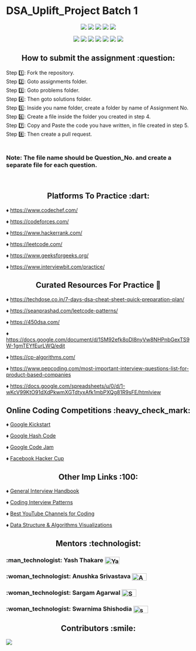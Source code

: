 # DSA_Uplift_Project Batch 1

<div align="center">

<a href="https://github.com/YashThakare/DSA_Uplift_Project"><img src="https://badges.frapsoft.com/os/v1/open-source.svg?v=103"></a>
<a href="https://github.com/YashThakare/DSA_Uplift_Project"><img src="https://img.shields.io/badge/Built%20by-developers%20%3C%2F%3E-0059b3"></a>
<a href="https://github.com/YashThakare/DSA_Uplift_Project"><img src="https://img.shields.io/static/v1.svg?label=Contributions&message=Welcome&color=yellow"></a>
<a href="https://github.com/YashThakare/"><img src="https://img.shields.io/badge/Maintained%3F-yes-brightgreen.svg?v=103"></a>
<a href="https://github.com/YashThakare/DSA_Uplift_Project/watchers"><img src="https://img.shields.io/github/watchers/YashThakare/DSA_Uplift_Project"></a>

<a href="https://github.com/YashThakare/DSA_Uplift_Project/graphs/contributors"><img src="https://img.shields.io/github/contributors/YashThakare/DSA_Uplift_Project?color=brightgreen"></a>
<a href="https://github.com/YashThakare/DSA_Uplift_Project/stargazers"><img src="https://img.shields.io/github/stars/YashThakare/DSA_Uplift_Project?color=0059b3"></a>
<a href="https://github.com/YashThakare/DSA_Uplift_Project/network/members"><img src="https://img.shields.io/github/forks/YashThakare/DSA_Uplift_Project?color=yellow"></a>
<a href="https://github.com/YashThakare/DSA_Uplift_Project/issues"><img src="https://img.shields.io/github/issues/YashThakare/DSA_Uplift_Project?color=0059b3"></a>
<a href="https://github.com/YashThakare/DSA_Uplift_Project/issues?q=is%3Aissue+is%3Aclosed"><img src="https://img.shields.io/github/issues-closed-raw/YashThakare/DSA_Uplift_Project?color=yellow"></a>
<a href="https://github.com/YashThakare/DSA_Uplift_Project/pulls"><img src="https://img.shields.io/github/issues-pr/YashThakare/DSA_Uplift_Project?color=brightgreen"></a>
<a href="https://github.com/YashThakare/DSA_Uplift_Project/pulls?q=is%3Apr+is%3Aclosed"><img src="https://img.shields.io/github/issues-pr-closed-raw/YashThakare/DSA_Uplift_Project?color=0059b3"></a> 
</div>

<h2 align="center"> How to submit the assignment :question: </h2>

Step :one:: Fork the repository.</br>
Step :two:: Goto assignments folder.</br>
Step :three:: Goto problems folder.</br>
Step :four:: Then goto solutions folder.</br>
Step :five:: Inside you name folder, create a folder by name of Assignment No.</br>
Step :six:: Create a file inside the folder you created in step 4.</br>
Step :seven:: Copy and Paste the code you have written, in file created in step 5.</br>
Step :eight:: Then create a pull request.</br>
</br>

<h3> Note: The file name should be Question_No. and create a separate file for each question.</h3> <br>

<h2 align="center"> Platforms To Practice :dart: </h2>

:diamonds: https://www.codechef.com/
 
:diamonds: https://codeforces.com/

:diamonds: https://www.hackerrank.com/

:diamonds: https://leetcode.com/

:diamonds: https://www.geeksforgeeks.org/

:diamonds: https://www.interviewbit.com/practice/

<h2 align="center"> Curated Resources For Practice 📢 </h2>

:diamonds: https://techdose.co.in/7-days-dsa-cheat-sheet-quick-preparation-plan/

:diamonds: https://seanprashad.com/leetcode-patterns/

:diamonds: https://450dsa.com/

:diamonds: https://docs.google.com/document/d/1SM92efk8oDl8nyVw8NHPnbGexTS9W-1gmTEYfEurLWQ/edit

:diamonds: https://cp-algorithms.com/

:diamonds: https://www.pepcoding.com/most-important-interview-questions-list-for-product-based-companies

:diamonds: https://docs.google.com/spreadsheets/u/0/d/1-wKcV99KtO91dXdPkwmXGTdtyxAfk1mbPXQg81R9sFE/htmlview

<h2 align="center"> Online Coding Competitions :heavy_check_mark: </h2>

:diamonds: [Google Kickstart](https://codingcompetitions.withgoogle.com/kickstart)

:diamonds: [Google Hash Code](https://codingcompetitions.withgoogle.com/hashcode/)

:diamonds: [Google Code Jam](https://codingcompetitions.withgoogle.com/codejam)

:diamonds: [Facebook Hacker Cup](https://www.facebook.com/codingcompetitions/hacker-cup/)

<h2 align="center"> Other Imp Links :100: </h2>

:diamonds: [General Interview Handbook](https://techinterviewhandbook.org/introduction)

:diamonds: [Coding Interview Patterns](https://hackernoon.com/14-patterns-to-ace-any-coding-interview-question-c5bb3357f6ed)

:diamonds: [Best YouTube Channels for Coding](https://docs.google.com/document/d/1gci5kyvvCgJNCDn3jKPJ4QeUJV-cYRcyZEvL5ucaIl4/edit)

:diamonds: [Data Structure & Algorithms Visualizations](https://www.cs.usfca.edu/~galles/visualization/Algorithms.html)

<h2 align="center"> Mentors :technologist: </h2>
<h3>:man_technologist: Yash Thakare <a href="https://linkedin.com/in/yashthakare" target="blank"><img align="center" src="https://cdn.jsdelivr.net/npm/simple-icons@3.0.1/icons/linkedin.svg" alt="Yash Thakare" height="20" width="40" /></a> </h3> 

<h3>:woman_technologist: Anushka Srivastava <a href="https://linkedin.com/in/anushka-srivastava-0b08b61b1" target="blank"><img align="center" src="https://cdn.jsdelivr.net/npm/simple-icons@3.0.1/icons/linkedin.svg" alt="Anushka Srivastava" height="20" width="40" /></a> </h3> 

<h3>:woman_technologist: Sargam Agarwal <a href="https://linkedin.com/in/sargam-agarwal-9320791a5" target="blank"><img align="center" src="https://cdn.jsdelivr.net/npm/simple-icons@3.0.1/icons/linkedin.svg" alt="Sargam Agarwal" height="20" width="40" /></a> </h3>

<h3>:woman_technologist: Swarnima Shishodia <a href="https://linkedin.com/in/swarnima-shishodia-605802193" target="blank"><img align="center" src="https://cdn.jsdelivr.net/npm/simple-icons@3.0.1/icons/linkedin.svg" alt="swarnima shishodia" height="20" width="40" /></a> </h3>

<h2 align="center"> Contributors :smile: </h2>

<a href="https://github.com/YashThakare/DSA_Uplift_Project/graphs/contributors">
  <img src="https://contrib.rocks/image?repo=YashThakare/DSA_Uplift_Project" />
</a>
